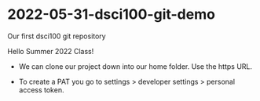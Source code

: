 # 2022-05-31-dsci100-git-demo
Our first dsci100 git repository

Hello Summer 2022 Class!


- We can clone our project down into our home folder.
  Use the https URL.

- To create a PAT you go to settings > developer settings > personal access token.

